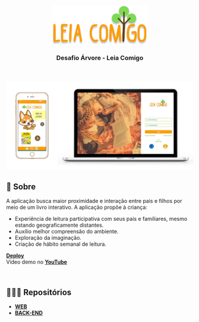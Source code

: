 <h3 align="center">
   <img alt="leia comigo" title="#logo" src="https://github.com/Mitsu325/MegaHack_LeiaComigo/blob/master/.github/logo.png">
   <br><br>
   <b>Desafio Árvore - Leia Comigo</b>  
   <br><br>
</h3>

<br>

<img alt="Mockup" src="https://github.com/Mitsu325/MegaHack_LeiaComigo/blob/master/.github/prototipo.jpg">

<br>

## 🧐 Sobre

A aplicação busca maior proximidade e interação entre pais e filhos por meio de um livro interativo. A aplicação propõe à criança:
- Experiência de leitura participativa com seus pais e familiares, mesmo estando geograficamente distantes.
- Auxílio melhor compreensão do ambiente.
- Exploração da imaginação.
- Criação de hábito semanal de leitura.

**[Deploy](https://leiacomigo.vercel.app/)**
<br>
Vídeo demo no **[YouTube](https://www.youtube.com/watch?v=FpOpLk6nRvc&feature=youtu.be&ab_channel=KarlaCorr%C3%AAa)**

<br>

## 👩🏻‍💻 Repositórios

- **[WEB](https://github.com/Mitsu325/leia_comigo)**
- **[BACK-END](https://github.com/karlacorrea/Backend_leiacomigo)**
